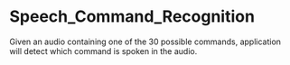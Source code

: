 # Speech_Command_Recognition
Given an audio containing one of the 30 possible commands, application will detect which command is spoken in the audio.
